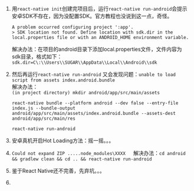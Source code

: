 1. 用`react-native init`创建完项目后，运行`react-native run-android`会提示安卓SDK不存在，因为没配置SDK。官方教程也没说到这一点，奇怪。

   ```
   A problem occurred configuring project ':app'.
   > SDK location not found. Define location with sdk.dir in the local.properties file or with an ANDROID_HOME environment variable.
   ```

   解决办法：在项目的android目录下添加local.properties文件，文件内容为sdk目录，格式如下：  
   `sdk.dir=C\:\\Users\\SUGAR\\AppData\\Local\\Android\\sdk`

2. 然后再运行`react-native run-android` 又会发现问题：`unable to load script from assets index.android.bundle`  
   解决办法：  
   `(in project directory) mkdir android/app/src/main/assets`

   `react-native bundle --platform android --dev false --entry-file index.js --bundle-output android/app/src/main/assets/index.android.bundle --assets-dest android/app/src/main/res`

   `react-native run-android`

3. 安卓真机开启Hot Loading方法：摇一摇。。。

4. `Could not expand ZIP .....node_modules\XXXX  
   `解决办法：`cd android && gradlew clean && cd .. && react-native run-android`

5. 鉴于React Native还不完善，先弃坑。。。

6. 



